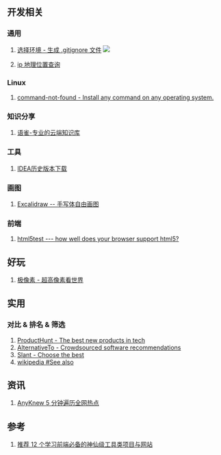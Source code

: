 ﻿## 开发相关
### 通用
1. [选择环境 - 生成 .gitignore 文件](https://www.gitignore.io/)
![](https://picgo-notes.oss-cn-beijing.aliyuncs.com/img/gitignore.io.png)

1. [ip 地理位置查询](https://www.geolocation.com/)



### Linux

1. [command-not-found - Install any command on any operating system.](https://command-not-found.com/)



### 知识分享
1. [语雀-专业的云端知识库](https://www.yuque.com/)



###  工具

1. [IDEA历史版本下载](https://www.jetbrains.com/zh-cn/idea/download/other.html)



### 画图
1. [Excalidraw -- 手写体自由画图](https://excalidraw.com/)



### 前端
1. [html5test --- how well does your browser support html5?](http://html5test.com/)


## 好玩
1. [极像素 - 超高像素看世界](https://www.sigoo.com/)



## 实用

### 对比 & 排名 & 筛选
1. [ProductHunt - The best new products in tech](https://www.producthunt.com/)
2. [AlternativeTo - Crowdsourced software recommendations](https://alternativeto.net/)
3. [Slant - Choose the best](https://www.slant.co/)
4. [wikipedia #See also](https://en.wikipedia.org/wiki/SSH_(Secure_Shell)#See_also)



## 资讯

1. [AnyKnew 5 分钟遍历全网热点](https://www.anyknew.com/#/)



## 参考

1. [推荐 12 个学习前端必备的神仙级工具类项目与网站](https://www.jianshu.com/p/65fdb38e3b2a)